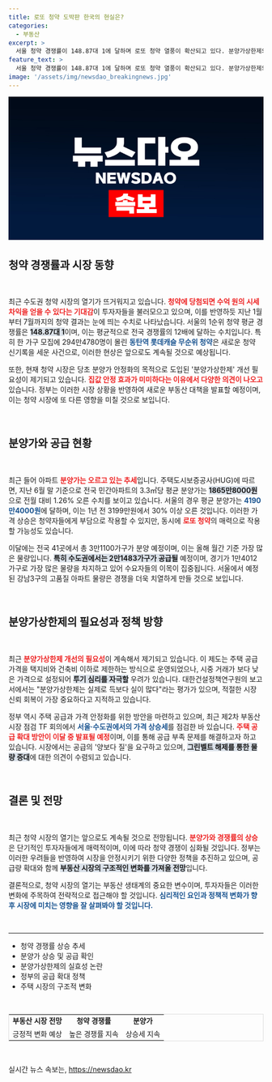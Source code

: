```yaml
---
title: 로또 청약 도박판 한국의 현실은?
categories:
  - 부동산
excerpt: >
  서울 청약 경쟁률이 148.87대 1에 달하며 로또 청약 열풍이 확산되고 있다. 분양가상한제의 실효성 논란 속, 정부는 공급 대책을 발표할 예정이다. 이달에도 수도권에서 대규모 분양이 이어지며 시장의 관심이 집중되고 있다.
feature_text: >
  서울 청약 경쟁률이 148.87대 1에 달하며 로또 청약 열풍이 확산되고 있다. 분양가상한제의 실효성 논란 속, 정부는 공급 대책을 발표할 예정이다. 이달에도 수도권에서 대규모 분양이 이어지며 시장의 관심이 집중되고 있다.
image: '/assets/img/newsdao_breakingnews.jpg'
---
```


<p><img src="/assets/img/newsdao_breakingnews.jpg" alt="firstkoreanews 속보" /></p>

<h2 data-ke-size="size26">청약 경쟁률과 시장 동향</h2>

<p data-ke-size="size16">&nbsp;</p>

<p>최근 수도권 청약 시장의 열기가 뜨거워지고 있습니다. <b><span style="color: #ee2323;">청약에 당첨되면 수억 원의 시세 차익을 얻을 수 있다는 기대감</span></b>이 투자자들을 불러모으고 있으며, 이를 반영하듯 지난 1월부터 7월까지의 청약 결과는 눈에 띄는 수치로 나타났습니다. 서울의 1순위 청약 평균 경쟁률은 <b><span style="background-color: #21538527;">148.87대 1</span></b>이며, 이는 평균적으로 전국 경쟁률의 12배에 달하는 수치입니다. 특히 한 가구 모집에 294만4780명이 몰린 <b><span style="color: #1a5490;">동탄역 롯데캐슬 무순위 청약</span></b>은 새로운 청약 신기록을 세운 사건으로, 이러한 현상은 앞으로도 계속될 것으로 예상됩니다. </p>

<p>또한, 현재 청약 시장은 당초 분양가 안정화의 목적으로 도입된 '분양가상한제' 개선 필요성이 제기되고 있습니다. <b><span style="color: #ee2323;">집값 안정 효과가 미미하다는 이유에서 다양한 의견이 나오고</span></b> 있습니다. 정부는 이러한 시장 상황을 반영하여 새로운 부동산 대책을 발표할 예정이며, 이는 청약 시장에 또 다른 영향을 미칠 것으로 보입니다.</p>

<p data-ke-size="size16">&nbsp;</p>

<h2 data-ke-size="size26">분양가와 공급 현황</h2>

<p data-ke-size="size16">&nbsp;</p>

<p>최근 들어 아파트 <b><span style="color: #ee2323;">분양가는 오르고 있는 추세</span></b>입니다. 주택도시보증공사(HUG)에 따르면, 지난 6월 말 기준으로 전국 민간아파트의 3.3㎡당 평균 분양가는 <b><span style="background-color: #21538527;">1865만8000원</span></b>으로 전월 대비 1.26% 오른 수치를 보이고 있습니다. 서울의 경우 평균 분양가는 <b><span style="color: #1a5490;">4190만4000원</span></b>에 달하며, 이는 1년 전 3199만원에서 30% 이상 오른 것입니다. 이러한 가격 상승은 청약자들에게 부담으로 작용할 수 있지만, 동시에 <b><span style="color: #ee2323;">로또 청약</span></b>의 매력으로 작용할 가능성도 있습니다.</p>

<p>이달에는 전국 41곳에서 총 3만1100가구가 분양 예정이며, 이는 올해 월간 기준 가장 많은 물량입니다. <b><span style="background-color: #21538527;">특히 수도권에서는 2만1483가구가 공급될</span></b> 예정이며, 경기가 1만4012가구로 가장 많은 물량을 차지하고 있어 수요자들의 이목이 집중됩니다. 서울에서 예정된 강남3구의 고품질 아파트 물량은 경쟁을 더욱 치열하게 만들 것으로 보입니다.</p>

<p data-ke-size="size16">&nbsp;</p>

<h2 data-ke-size="size26">분양가상한제의 필요성과 정책 방향</h2>

<p data-ke-size="size16">&nbsp;</p>

<p>최근 <b><span style="color: #ee2323;">분양가상한제 개선의 필요성</span></b>이 계속해서 제기되고 있습니다. 이 제도는 주택 공급 가격을 택지비와 건축비 이하로 제한하는 방식으로 운영되었으나, 시중 거래가 보다 낮은 가격으로 설정되어 <b><span style="background-color: #21538527;">투기 심리를 자극할</span></b> 우려가 있습니다. 대한건설정책연구원의 보고서에서는 "분양가상한제는 실제로 득보다 실이 많다"라는 평가가 있으며, 적절한 시장 신뢰 회복이 가장 중요하다고 지적하고 있습니다. </p>

<p>정부 역시 주택 공급과 가격 안정화를 위한 방안을 마련하고 있으며, 최근 제2차 부동산 시장 점검 TF 회의에서 <b><span style="color: #1a5490;">서울·수도권에서의 가격 상승세</span></b>를 점검한 바 있습니다. <b><span style="color: #ee2323;">주택 공급 확대 방안이 이달 중 발표될 예정</span></b>이며, 이를 통해 공급 부족 문제를 해결하고자 하고 있습니다. 시장에서는 공급의 '양보다 질'을 요구하고 있으며, <b><span style="background-color: #21538527;">그린벨트 해제를 통한 물량 증대</span></b>에 대한 의견이 수렴되고 있습니다.</p>

<p data-ke-size="size16">&nbsp;</p>

<h2 data-ke-size="size26">결론 및 전망</h2>

<p data-ke-size="size16">&nbsp;</p>

<p>최근 청약 시장의 열기는 앞으로도 계속될 것으로 전망됩니다. <b><span style="color: #ee2323;">분양가와 경쟁률의 상승</span></b>은 단기적인 투자자들에게 매력적이며, 이에 따라 청약 경쟁이 심화될 것입니다. 정부는 이러한 우려들을 반영하여 시장을 안정시키기 위한 다양한 정책을 추진하고 있으며, 공급량 확대와 함께 <b><span style="background-color: #21538527;">부동산 시장의 구조적인 변화를 가져올 전망</span></b>입니다. </p>

<p>결론적으로, 청약 시장의 열기는 부동산 생태계의 중요한 변수이며, 투자자들은 이러한 변화에 주목하여 전략적으로 접근해야 할 것입니다. <b><span style="color: #1a5490;">심리적인 요인과 정책적 변화가 향후 시장에 미치는 영향을 잘 살펴봐야 할 것입니다.</span></b> </p>

<p data-ke-size="size16">&nbsp;</p>

<hr>

<ul>
<li>청약 경쟁률 상승 추세</li>
<li>분양가 상승 및 공급 확인</li>
<li>분양가상한제의 실효성 논란</li>
<li>정부의 공급 확대 정책</li>
<li>주택 시장의 구조적 변화</li>
</ul>

<p data-ke-size="size16">&nbsp;</p>

<table style="width: 100%; border: 1px solid #ddd;">
<tr>
<td style="text-align: center; height: 17px;"><b>부동산 시장 전망</b></td>
<td style="text-align: center; height: 17px;"><b>청약 경쟁률</b></td>
<td style="text-align: center; height: 17px;"><b>분양가</b></td>
</tr>
<tr>
<td style="text-align: center; height: 17px;">긍정적 변화 예상</td>
<td style="text-align: center; height: 17px;">높은 경쟁률 지속</td>
<td style="text-align: center; height: 17px;">상승세 지속</td>
</tr>
</table>

<p data-ke-size="size16">&nbsp;</p>
실시간 뉴스 속보는, <a href="https://newsdao.kr" rel="dofollow">https://newsdao.kr</a>


